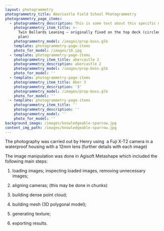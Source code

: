 ```yaml
---
layout: photogrammetry
photogrammetry_title: Abercastle Field School Photogrammetry
photogrammetry_page_items:
  - photogrammetry_description: This is some text about this specific model
    photogrammetry_item_title: >-
      Twin Bollards Leaning – originally fixed on the top deck (circled blue on
      plan)
    photogrammetry_model: /images/prop-boss.glb
    template: photogrammetry-page-items
    photo_for_model: /images/10.jpg
  - template: photogrammetry-page-items
    photogrammetry_item_title: abercastle 2
    photogrammetry_description: abercastle 2
    photogrammetry_model: /images/prop-boss.glb
    photo_for_model: ''
  - template: photogrammetry-page-items
    photogrammetry_item_title: Aber 3
    photogrammetry_description: '3'
    photogrammetry_model: /images/prop-boss.glb
    photo_for_model: ''
  - template: photogrammetry-page-items
    photogrammetry_item_title: ''
    photogrammetry_description: ''
    photogrammetry_model: ''
    photo_for_model: ''
background_image: /images/knowledgeable-sparrow.jpg
content_img_path: /images/knowledgeable-sparrow.jpg
---
```

The photography was carried out by Henry using  a Fuji X-T2 camera in a waterproof housing with a 12mm lens (further details with each image)

The image manipulation was done in Agisoft Metashape which included the following main steps:

1.  loading images; inspecting loaded images, removing unnecessary images; 

2.  aligning cameras; (this may be done in chunks)

3.  building dense point cloud;

4.  building mesh (3D polygonal model);

5.  generating texture;

6.  exporting results.


